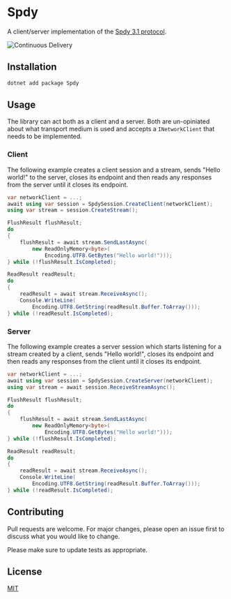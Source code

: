 # Spdy
A client/server implementation of the [Spdy 3.1 protocol](https://www.chromium.org/spdy/spdy-protocol/spdy-protocol-draft3-1).

![Continuous Delivery](https://github.com/Fresa/Spdy/workflows/Continuous%20Delivery/badge.svg)

## Installation
```bash
dotnet add package Spdy
```

## Usage
The library can act both as a client and a server. Both are un-opiniated about what transport medium is used and accepts a `INetworkClient` that needs to be implemented.

### Client
The following example creates a client session and a stream, sends "Hello world!" to the server, closes its endpoint and then reads any responses from the server until it closes its endpoint.
```c#
var networkClient = ...;
await using var session = SpdySession.CreateClient(networkClient);
using var stream = session.CreateStream();

FlushResult flushResult;
do
{
    flushResult = await stream.SendLastAsync(
        new ReadOnlyMemory<byte>(
            Encoding.UTF8.GetBytes("Hello world!")));
} while (!flushResult.IsCompleted);

ReadResult readResult;
do
{
    readResult = await stream.ReceiveAsync();
    Console.WriteLine(
        Encoding.UTF8.GetString(readResult.Buffer.ToArray()));
} while (!readResult.IsCompleted);
```

### Server
The following example creates a server session which starts listening for a stream created by a client, sends "Hello world!", closes its endpoint and then reads any responses from the client until it closes its endpoint.
```c#
var networkClient = ...;
await using var session = SpdySession.CreateServer(networkClient);
using var stream = await session.ReceiveStreamAsync();

FlushResult flushResult;
do
{
    flushResult = await stream.SendLastAsync(
        new ReadOnlyMemory<byte>(
            Encoding.UTF8.GetBytes("Hello world!")));
} while (!flushResult.IsCompleted);

ReadResult readResult;
do
{
    readResult = await stream.ReceiveAsync();
    Console.WriteLine(
        Encoding.UTF8.GetString(readResult.Buffer.ToArray()));
} while (!readResult.IsCompleted);
```

## Contributing
Pull requests are welcome. For major changes, please open an issue first to discuss what you would like to change.

Please make sure to update tests as appropriate.

## License
[MIT](https://github.com/Fresa/Spdy/blob/master/LICENSE)
